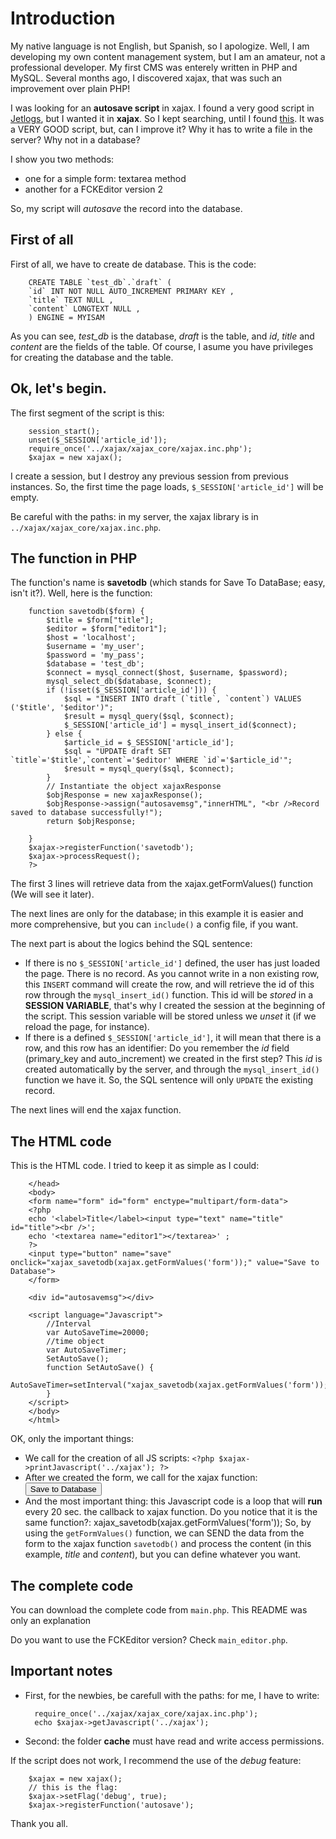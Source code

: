 # Introduction

My native language is not English, but Spanish, so I apologize. Well, I am developing my own content management system, but I am an amateur, not a professional developer. My first CMS was enterely written in PHP and MySQL. Several months ago, I discovered xajax, that was such an improvement over plain PHP!

I was looking for an **autosave script** in xajax. I found a very good script in [Jetlogs](http://jetlogs.org/2007/11/11/auto-saving-with-jquery/), but I wanted it in **xajax**. So I kept searching, until I found [this](http://community.xajax-project.org/post/29962/#p29962). It was a VERY GOOD script, but, can I improve it? Why it has to write a file in the server? Why not in a database?

I show you two methods:
- one for a simple form: textarea method
- another for a FCKEditor version 2

So, my script will *autosave* the record into the database.

## First of all

First of all, we have to create de database. This is the code:

		CREATE TABLE `test_db`.`draft` (
		`id` INT NOT NULL AUTO_INCREMENT PRIMARY KEY ,
		`title` TEXT NULL ,
		`content` LONGTEXT NULL ,
		) ENGINE = MYISAM 

As you can see, *test_db* is the database, *draft* is the table, and *id*, *title* and *content* are the fields of the table. Of course, I asume you have privileges for creating the database and the table.

## Ok, let's begin. 

The first segment of the script is this:

		session_start();
		unset($_SESSION['article_id']); 
		require_once('../xajax/xajax_core/xajax.inc.php');
		$xajax = new xajax();

I create a session, but I destroy any previous session from previous instances. So, the first time the page loads, `$_SESSION['article_id']` will be empty.

Be careful with the paths: in my server, the xajax library is in `../xajax/xajax_core/xajax.inc.php`.

## The function in PHP

The function's name is **savetodb** (which stands for Save To DataBase; easy, isn't it?). Well, here is the function:

		function savetodb($form) {
			$title = $form["title"];
			$editor = $form["editor1"];
			$host = 'localhost'; 
			$username = 'my_user';  
			$password = 'my_pass'; 
			$database = 'test_db'; 
			$connect = mysql_connect($host, $username, $password);
			mysql_select_db($database, $connect);
			if (!isset($_SESSION['article_id'])) {
				$sql = "INSERT INTO draft (`title`, `content`) VALUES ('$title', '$editor')";
				$result = mysql_query($sql, $connect);
				$_SESSION['article_id'] = mysql_insert_id($connect);
			} else {
				$article_id = $_SESSION['article_id'];
				$sql = "UPDATE draft SET `title`='$title',`content`='$editor' WHERE `id`='$article_id'";
				$result = mysql_query($sql, $connect);
			}
			// Instantiate the object xajaxResponse
			$objResponse = new xajaxResponse();
			$objResponse->assign("autosavemsg","innerHTML", "<br />Record saved to database successfully!");
			return $objResponse;
		    
		}
		$xajax->registerFunction('savetodb');
		$xajax->processRequest();
		?>

The first 3 lines will retrieve data from the xajax.getFormValues() function (We will see it later).

The next lines are only for the database; in this example it is easier and more comprehensive, but you can `include()` a config file, if you want.

The next part is about the logics behind the SQL sentence:

- If there is no `$_SESSION['article_id']` defined, the user has just loaded the page. There is no record. As you cannot write in a non existing row, this `INSERT` command will create the row, and will retrieve the id of this row through the `mysql_insert_id()` function. This id will be *stored* in a **SESSION VARIABLE**, that's why I created the session at the beginning of the script. This session variable will be stored unless we *unset* it (if we reload the page, for instance).
- If there is a defined `$_SESSION['article_id']`, it will mean that there is a row, and this row has an identifier: Do you remember the *id* field  (primary_key and auto_increment) we created in the first step? This *id* is created automatically by the server, and through the `mysql_insert_id()` function we have it. So, the SQL sentence will only `UPDATE` the existing record.

The next lines will end the xajax function.

## The HTML code

This is the HTML code. I tried to keep it as simple as I could:

		</head>
		<body>
		<form name="form" id="form" enctype="multipart/form-data">
		<?php
		echo '<label>Title</label><input type="text" name="title" id="title"><br />';
		echo '<textarea name="editor1"></textarea>' ;
		?>
		<input type="button" name="save" onclick="xajax_savetodb(xajax.getFormValues('form'));" value="Save to Database">
		</form>

		<div id="autosavemsg"></div>

		<script language="Javascript">
			//Interval
			var AutoSaveTime=20000;
			//time object
			var AutoSaveTimer;
			SetAutoSave();
			function SetAutoSave() {
				AutoSaveTimer=setInterval("xajax_savetodb(xajax.getFormValues('form'));",AutoSaveTime);
			}
		</script>
		</body>
		</html>

OK, only the important things:

- We call for the creation of all JS scripts: `<?php $xajax->printJavascript('../xajax'); ?>`
- After we created the form, we call for the xajax function: 
		<input type="button" name="save" onclick="xajax_savetodb(xajax.getFormValues('form'));" value="Save to Database">
- And the most important thing: this Javascript code is a loop that will **run** every 20 sec. the callback to xajax function. Do you notice that it is the same function?:
		xajax_savetodb(xajax.getFormValues('form'));
So, by using the `getFormValues()` function, we can SEND the data from the form to the xajax function `savetodb()` and process the content (in this example, *title* and *content*), but you can define whatever you want.

## The complete code

You can download the complete code from `main.php`. This README was only an explanation

Do you want to use the FCKEditor version? Check `main_editor.php`.

## Important notes

- First, for the newbies, be carefull with the paths: for me, I have to write:

		require_once('../xajax/xajax_core/xajax.inc.php');
		echo $xajax->getJavascript('../xajax');

- Second: the folder **cache** must have read and write access permissions.

If the script does not work, I recommend the use of the *debug* feature:

		$xajax = new xajax();
		// this is the flag:
		$xajax->setFlag('debug', true);
		$xajax->registerFunction('autosave');

Thank you all.

